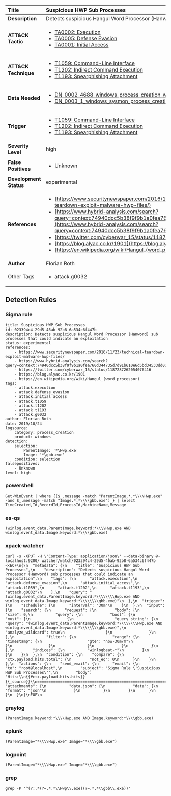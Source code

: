 | Title                    | Suspicious HWP Sub Processes       |
|:-------------------------|:------------------|
| **Description**          | Detects suspicious Hangul Word Processor (Hanword) sub processes that could indicate an exploitation |
| **ATT&amp;CK Tactic**    |  <ul><li>[TA0002: Execution](https://attack.mitre.org/tactics/TA0002)</li><li>[TA0005: Defense Evasion](https://attack.mitre.org/tactics/TA0005)</li><li>[TA0001: Initial Access](https://attack.mitre.org/tactics/TA0001)</li></ul>  |
| **ATT&amp;CK Technique** | <ul><li>[T1059: Command-Line Interface](https://attack.mitre.org/techniques/T1059)</li><li>[T1202: Indirect Command Execution](https://attack.mitre.org/techniques/T1202)</li><li>[T1193: Spearphishing Attachment](https://attack.mitre.org/techniques/T1193)</li></ul>  |
| **Data Needed**          | <ul><li>[DN_0002_4688_windows_process_creation_with_commandline](../Data_Needed/DN_0002_4688_windows_process_creation_with_commandline.md)</li><li>[DN_0003_1_windows_sysmon_process_creation](../Data_Needed/DN_0003_1_windows_sysmon_process_creation.md)</li></ul>  |
| **Trigger**              | <ul><li>[T1059: Command-Line Interface](../Triggers/T1059.md)</li><li>[T1202: Indirect Command Execution](../Triggers/T1202.md)</li><li>[T1193: Spearphishing Attachment](../Triggers/T1193.md)</li></ul>  |
| **Severity Level**       | high |
| **False Positives**      | <ul><li>Unknown</li></ul>  |
| **Development Status**   | experimental |
| **References**           | <ul><li>[https://www.securitynewspaper.com/2016/11/23/technical-teardown-exploit-malware-hwp-files/](https://www.securitynewspaper.com/2016/11/23/technical-teardown-exploit-malware-hwp-files/)</li><li>[https://www.hybrid-analysis.com/search?query=context:74940dcc5b38f9f9b1a0fea760d344735d7d91b610e6d5bd34533dd0153402c5&from_sample=5db135000388385a7644131f&block_redirect=1](https://www.hybrid-analysis.com/search?query=context:74940dcc5b38f9f9b1a0fea760d344735d7d91b610e6d5bd34533dd0153402c5&from_sample=5db135000388385a7644131f&block_redirect=1)</li><li>[https://twitter.com/cyberwar_15/status/1187287262054076416](https://twitter.com/cyberwar_15/status/1187287262054076416)</li><li>[https://blog.alyac.co.kr/1901](https://blog.alyac.co.kr/1901)</li><li>[https://en.wikipedia.org/wiki/Hangul_(word_processor)](https://en.wikipedia.org/wiki/Hangul_(word_processor))</li></ul>  |
| **Author**               | Florian Roth |
| Other Tags           | <ul><li>attack.g0032</li></ul> | 

## Detection Rules

### Sigma rule

```
title: Suspicious HWP Sub Processes
id: 023394c4-29d5-46ab-92b8-6a534c6f447b
description: Detects suspicious Hangul Word Processor (Hanword) sub processes that could indicate an exploitation
status: experimental
references:
    - https://www.securitynewspaper.com/2016/11/23/technical-teardown-exploit-malware-hwp-files/
    - https://www.hybrid-analysis.com/search?query=context:74940dcc5b38f9f9b1a0fea760d344735d7d91b610e6d5bd34533dd0153402c5&from_sample=5db135000388385a7644131f&block_redirect=1
    - https://twitter.com/cyberwar_15/status/1187287262054076416
    - https://blog.alyac.co.kr/1901
    - https://en.wikipedia.org/wiki/Hangul_(word_processor)
tags:
    - attack.execution
    - attack.defense_evasion
    - attack.initial_access
    - attack.t1059
    - attack.t1202
    - attack.t1193
    - attack.g0032
author: Florian Roth
date: 2019/10/24
logsource:
    category: process_creation
    product: windows
detection:
    selection:
        ParentImage: '*\Hwp.exe'
        Image: '*\gbb.exe'
    condition: selection
falsepositives:
    - Unknown
level: high

```





### powershell
    
```
Get-WinEvent | where {($_.message -match "ParentImage.*.*\\\\Hwp.exe" -and $_.message -match "Image.*.*\\\\gbb.exe") } | select TimeCreated,Id,RecordId,ProcessId,MachineName,Message
```


### es-qs
    
```
(winlog.event_data.ParentImage.keyword:*\\\\Hwp.exe AND winlog.event_data.Image.keyword:*\\\\gbb.exe)
```


### xpack-watcher
    
```
curl -s -XPUT -H \'Content-Type: application/json\' --data-binary @- localhost:9200/_watcher/watch/023394c4-29d5-46ab-92b8-6a534c6f447b <<EOF\n{\n  "metadata": {\n    "title": "Suspicious HWP Sub Processes",\n    "description": "Detects suspicious Hangul Word Processor (Hanword) sub processes that could indicate an exploitation",\n    "tags": [\n      "attack.execution",\n      "attack.defense_evasion",\n      "attack.initial_access",\n      "attack.t1059",\n      "attack.t1202",\n      "attack.t1193",\n      "attack.g0032"\n    ],\n    "query": "(winlog.event_data.ParentImage.keyword:*\\\\\\\\Hwp.exe AND winlog.event_data.Image.keyword:*\\\\\\\\gbb.exe)"\n  },\n  "trigger": {\n    "schedule": {\n      "interval": "30m"\n    }\n  },\n  "input": {\n    "search": {\n      "request": {\n        "body": {\n          "size": 0,\n          "query": {\n            "bool": {\n              "must": [\n                {\n                  "query_string": {\n                    "query": "(winlog.event_data.ParentImage.keyword:*\\\\\\\\Hwp.exe AND winlog.event_data.Image.keyword:*\\\\\\\\gbb.exe)",\n                    "analyze_wildcard": true\n                  }\n                }\n              ],\n              "filter": {\n                "range": {\n                  "timestamp": {\n                    "gte": "now-30m/m"\n                  }\n                }\n              }\n            }\n          }\n        },\n        "indices": [\n          "winlogbeat-*"\n        ]\n      }\n    }\n  },\n  "condition": {\n    "compare": {\n      "ctx.payload.hits.total": {\n        "not_eq": 0\n      }\n    }\n  },\n  "actions": {\n    "send_email": {\n      "email": {\n        "to": "root@localhost",\n        "subject": "Sigma Rule \'Suspicious HWP Sub Processes\'",\n        "body": "Hits:\\n{{#ctx.payload.hits.hits}}{{_source}}\\n================================================================================\\n{{/ctx.payload.hits.hits}}",\n        "attachments": {\n          "data.json": {\n            "data": {\n              "format": "json"\n            }\n          }\n        }\n      }\n    }\n  }\n}\nEOF\n
```


### graylog
    
```
(ParentImage.keyword:*\\\\Hwp.exe AND Image.keyword:*\\\\gbb.exe)
```


### splunk
    
```
(ParentImage="*\\\\Hwp.exe" Image="*\\\\gbb.exe")
```


### logpoint
    
```
(ParentImage="*\\\\Hwp.exe" Image="*\\\\gbb.exe")
```


### grep
    
```
grep -P '^(?:.*(?=.*.*\\Hwp\\.exe)(?=.*.*\\gbb\\.exe))'
```



